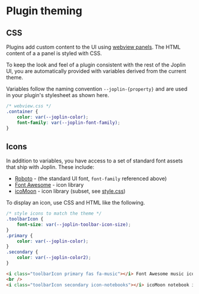 # Plugin theming

## CSS

Plugins add custom content to the UI using [webview panels](https://joplinapp.org/api/references/plugin_api/classes/joplinviewspanels.html). The HTML content of a a panel is styled with CSS.

To keep the look and feel of a plugin consistent with the rest of the Joplin UI, you are automatically provided with variables derived from the current theme.

Variables follow the naming convention `--joplin-{property}` and are used in your plugin's stylesheet as shown here.

```css
/* webview.css */
.container {
	color: var(--joplin-color);
	font-family: var(--joplin-font-family);
}
```

## Icons

In addition to variables, you have access to a set of standard font assets that ship with Joplin. These include:

* [Roboto](https://fonts.google.com/specimen/Roboto?preview.text_type=custom) - (the standard UI font, `font-family` referenced above)
* [Font Awesome](https://fontawesome.com/icons?d=gallery&p=2&m=free) - icon library
* [icoMoon](https://icomoon.io/#preview-free) - icon library (subset, see [style.css](https://github.com/laurent22/joplin/blob/dev/packages/app-desktop/style/icons/style.css))

To display an icon, use CSS and HTML like the following.

```css
/* style icons to match the theme */
.toolbarIcon {
    font-size: var(--joplin-toolbar-icon-size);
}
.primary {
    color: var(--joplin-color);
}
.secondary {
    color: var(--joplin-color2);
}
```

```html
<i class="toolbarIcon primary fas fa-music"></i> Font Awesome music icon
<br />
<i class="toolbarIcon secondary icon-notebooks"></i> icoMoon notebook icon
```
